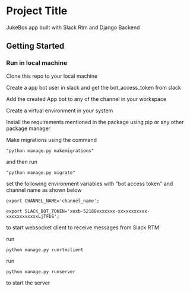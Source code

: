 # Project Title

JukeBox app built with Slack Rtm and Django Backend
## Getting Started



### Run in local machine

Clone this repo to your local machine

Create a app bot user in slack and get the bot_access_token from slack

Add the created App bot to any of the channel in your workspace

Create a virtual environment in your system

Install the requirements mentioned in the package using pip or any other package manager

Make migrations using the command 
```
"python manage.py makemigrations"

```
and then run 
```
"python manage.py migrate"

```
set the following environment variables with "bot access token" and channel name as shown below
```
export CHANNEL_NAME='channel_name';

export SLACK_BOT_TOKEN='xoxb-52188xxxxxxx-xxxxxxxxxxx-xxxxxxxxxxxxLjTFbS';

```
to start websocket client to receive messages from Slack RTM

run

```
python manage.py runrtmclient 

```

run 

```
python manage.py runserver
```

to start the server